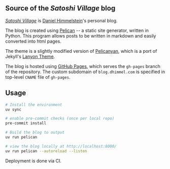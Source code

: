 ## Source of the *Satoshi Village* blog

[*Satoshi Village*](https://blog.dhimmel.com) is [Daniel Himmelstein](https://dhimmel.com)'s personal blog.

The blog is created using [Pelican](http://docs.getpelican.com/) -- a static site generator, written in Python.
This program allows posts to be written in markdown and easily converted into html pages.

The theme is a slightly modified version of [Pelicanyan](https://github.com/thomaswilley/pelicanyan),
which is a port of Jekyll's [Lanyon Theme](https://github.com/poole/lanyon/).

The blog is hosted using [GitHub Pages](https://pages.github.com/),
which serves the `gh-pages` branch of the repository.
The custom subdomain of `blog.dhimmel.com` is specified in top-level `CNAME` file of `gh-pages`.

## Usage

```sh
# Install the environment
uv sync

# enable pre-commit checks (once per local repo)
pre-commit install

# Build the blog to output
uv run pelican

# view the blog locally at http://localhost:8000/
uv run pelican --autoreload --listen
```

Deployment is done via CI.
